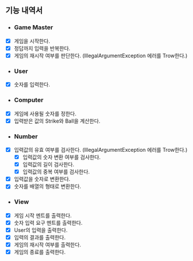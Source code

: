 ## 기능 내역서

- ### Game Master
- [x] 게임을 시작한다.
- [x] 정답까지 입력을 반복한다.
- [x] 게임의 재시작 여부를 판단한다. (IllegalArgumentException 에러를 Trow한다.)

- ### User
- [x] 숫자를 입력한다.

- ### Computer
- [x] 게임에 사용될 숫자를 정한다.
- [x] 입력받은 값의 Strike와 Ball을 계산한다.

- ### Number
- [x] 입력값의 유효 여부를 검사한다. (IllegalArgumentException 에러를 Trow한다.)
    - [x] 입력값의 숫자 변환 여부를 검사한다.
    - [x] 입력값의 길이 검사한다.
    - [x] 입력값의 중복 여부를 검사한다.
- [x] 입력값을 숫자로 변환한다.
- [x] 숫자를 배열의 형태로 변환한다.

- ### View
- [x] 게임 시작 멘트를 출력한다.
- [x] 숫자 입력 요구 멘트를 출력한다.
- [x] User의 입력을 출력한다.
- [x] 입력의 결과를 출력한다.
- [x] 게임의 재시작 여부를 출력한다.
- [x] 게임의 종료를 출력한다.
